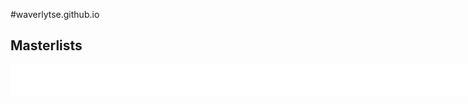 #waverlytse.github.io
<!DOCTYPE html>
<html>
<head>
  <title> GO Masterlist Ex </title>
  <style> banner {width: 100%; height: 200px; background-color: #E3E8FF; color: d7fcf3; text-align: center; line-height: 200px; font-size: 2em} </style>
</head>
<body>
<h2>Masterlists</h2>
  <marquee scrollamount="10" bgcolor="white" direction="down" height="50px" width="1500px" behavior="scroll"> </marquee>
</body>
</html>
